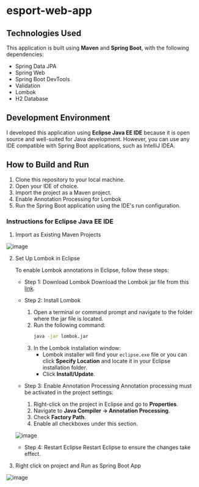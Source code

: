 # esport-web-app

## Technologies Used

This application is built using **Maven** and **Spring Boot**, with the following dependencies:
- Spring Data JPA
- Spring Web
- Spring Boot DevTools
- Validation
- Lombok
- H2 Database

## Development Environment

I developed this application using **Eclipse Java EE IDE** because it is open source and well-suited for Java development. However, you can use any IDE compatible with Spring Boot applications, such as IntelliJ IDEA.

## How to Build and Run

1. Clone this repository to your local machine.
2. Open your IDE of choice.
3. Import the project as a Maven project.
4. Enable Annotation Processing for Lombok
5. Run the Spring Boot application using the IDE's run configuration.

### Instructions for Eclipse Java EE IDE

1. Import as Existing Maven Projects

![image](https://github.com/user-attachments/assets/a03db232-811d-4f90-9d7a-bb56a8380cb8)

2. Set Up Lombok in Eclipse

   To enable Lombok annotations in Eclipse, follow these steps:

   - Step 1: Download Lombok 
     Download the Lombok jar file from this [link](https://projectlombok.org/downloads/lombok.jar).

   - Step 2: Install Lombok 
     1. Open a terminal or command prompt and navigate to the folder where the jar file is located.
     2. Run the following command:  
        ```bash
        java -jar lombok.jar
        ```
     3. In the Lombok installation window:
        - Lombok installer will find your `eclipse.exe` file or you can click **Specify Location** and locate it in your Eclipse installation folder.
        - Click **Install/Update**.

   - Step 3: Enable Annotation Processing
     Annotation processing must be activated in the project settings:
     1. Right-click on the project in Eclipse and go to **Properties**.
     2. Navigate to **Java Compiler → Annotation Processing**.
     3. Check **Factory Path**.
     4. Enable all checkboxes under this section.

    ![image](https://github.com/user-attachments/assets/587fe676-6b9e-4212-8d41-3ac3b6ec0c49)

   - Step 4: Restart Eclipse
     Restart Eclipse to ensure the changes take effect.

3. Right click on project and Run as Spring Boot App

![image](https://github.com/user-attachments/assets/8ec127df-5781-4a4a-8d71-fd7a87d9525c)
